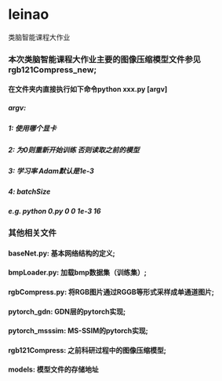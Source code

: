 # leinao
类脑智能课程大作业
### 本次类脑智能课程大作业主要的图像压缩模型文件参见rgb121Compress_new;
#### 在文件夹内直接执行如下命令python xxx.py [argv]
##### argv:
##### 1: 使用哪个显卡
##### 2: 为0则重新开始训练 否则读取之前的模型
##### 3: 学习率 Adam默认是1e-3
##### 4: batchSize
##### e.g. python 0.py 0 0 1e-3 16

### 其他相关文件
#### baseNet.py: 基本网络结构的定义;
#### bmpLoader.py: 加载bmp数据集（训练集）;
#### rgbCompress.py: 将RGB图片通过RGGB等形式采样成单通道图片;
#### pytorch_gdn: GDN层的pytorch实现;
#### pytorch_msssim: MS-SSIM的pytorch实现;
#### rgb121Compress: 之前科研过程中的图像压缩模型;
#### models: 模型文件的存储地址


